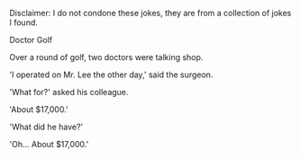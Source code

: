 Disclaimer: I do not condone these jokes, they are from a collection of jokes I found.

Doctor Golf

Over a round of golf, two doctors were talking shop. 

'I operated on Mr. Lee the other day,' said the surgeon. 

'What for?' asked his colleague. 

'About $17,000.' 

'What did he have?' 

'Oh... About $17,000.'


